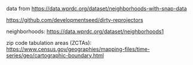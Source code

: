 data from https://data.wprdc.org/dataset/neighborhoods-with-snap-data


https://github.com/developmentseed/dirty-reprojectors



neighborhoods: https://data.wprdc.org/dataset/neighborhoods1

zip code tabulation areas (ZCTAs):
https://www.census.gov/geographies/mapping-files/time-series/geo/cartographic-boundary.html